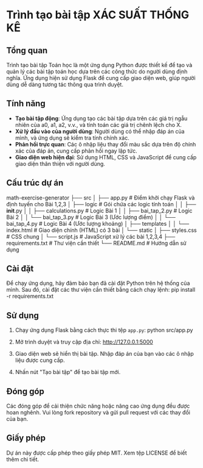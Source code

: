 # Trình tạo bài tập XÁC SUẤT THỐNG KÊ

## Tổng quan

Trình tạo bài tập Toán học là một ứng dụng Python được thiết kế để tạo và quản lý các bài tập toán học dựa trên các công thức do người dùng định nghĩa. Ứng dụng hiện sử dụng Flask để cung cấp giao diện web, giúp người dùng dễ dàng tương tác thông qua trình duyệt.

## Tính năng

- **Tạo bài tập động**: Ứng dụng tạo các bài tập dựa trên các giá trị ngẫu nhiên của a0, a1, a2, v.v., và tính toán các giá trị chênh lệch cho X.
- **Xử lý đầu vào của người dùng**: Người dùng có thể nhập đáp án của mình, và ứng dụng sẽ kiểm tra tính chính xác.
- **Phản hồi trực quan**: Các ô nhập liệu thay đổi màu sắc dựa trên độ chính xác của đáp án, cung cấp phản hồi ngay lập tức.
- **Giao diện web hiện đại**: Sử dụng HTML, CSS và JavaScript để cung cấp giao diện thân thiện với người dùng.

## Cấu trúc dự án

math-exercise-generator
├── src
│ ├── app.py # Điểm khởi chạy Flask và định tuyến cho Bài 1,2,3
│ ├── logic # Gói chứa các logic tính toán
│ │ ├── **init**.py
│ │ ├── calculations.py # Logic Bài 1
│ │ ├── bai_tap_2.py # Logic Bài 2
│ │ └── bai_tap_3.py # Logic Bài 3 (Ước lượng điểm)
│ │ └── bai_tap_4.py # Logic Bài 4 (Ước lượng khoảng)
│ ├── templates
│ │ └── index.html # Giao diện chính (HTML) có 3 bài
│ └── static
│ ├── styles.css # CSS chung
│ └── script.js # JavaScript xử lý các bài 1,2,3,4
├── requirements.txt # Thư viện cần thiết
└── README.md # Hướng dẫn sử dụng

## Cài đặt

Để chạy ứng dụng, hãy đảm bảo bạn đã cài đặt Python trên hệ thống của mình. Sau đó, cài đặt các thư viện cần thiết bằng cách chạy lệnh:
pip install -r requirements.txt

## Sử dụng

1. Chạy ứng dụng Flask bằng cách thực thi tệp `app.py`:
   python src/app.py

2. Mở trình duyệt và truy cập địa chỉ:
   http://127.0.0.1:5000

3. Giao diện web sẽ hiển thị bài tập. Nhập đáp án của bạn vào các ô nhập liệu được cung cấp.

4. Nhấn nút "Tạo bài tập" để tạo bài tập mới.

## Đóng góp

Các đóng góp để cải thiện chức năng hoặc nâng cao ứng dụng đều được hoan nghênh. Vui lòng fork repository và gửi pull request với các thay đổi của bạn.

## Giấy phép

Dự án này được cấp phép theo giấy phép MIT. Xem tệp LICENSE để biết thêm chi tiết.
